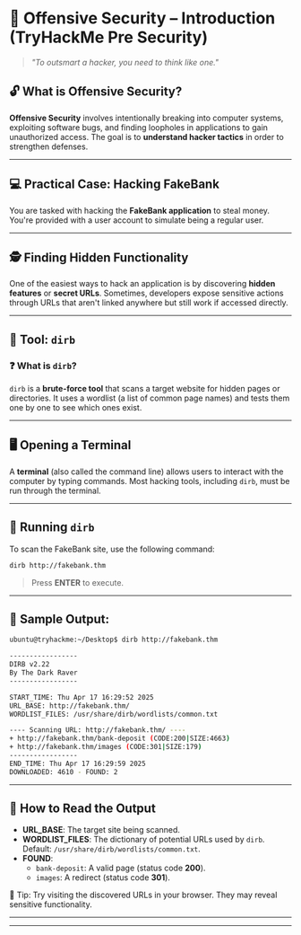 # 🧠 Offensive Security – Introduction (TryHackMe Pre Security)

> _"To outsmart a hacker, you need to think like one."_

## 🔓 What is Offensive Security?

**Offensive Security** involves intentionally breaking into computer systems, exploiting software bugs, and finding loopholes in applications to gain unauthorized access. The goal is to **understand hacker tactics** in order to strengthen defenses.

---

## 💻 Practical Case: Hacking FakeBank

You are tasked with hacking the **FakeBank application** to steal money. You're provided with a user account to simulate being a regular user.

---

## 🕵️ Finding Hidden Functionality

One of the easiest ways to hack an application is by discovering **hidden features** or **secret URLs**. Sometimes, developers expose sensitive actions through URLs that aren't linked anywhere but still work if accessed directly.

---

## 🧰 Tool: `dirb`

### ❓ What is `dirb`?

`dirb` is a **brute-force tool** that scans a target website for hidden pages or directories. It uses a wordlist (a list of common page names) and tests them one by one to see which ones exist.

---

## 🖥️ Opening a Terminal

A **terminal** (also called the command line) allows users to interact with the computer by typing commands. Most hacking tools, including `dirb`, must be run through the terminal.

---

## 🚀 Running `dirb`

To scan the FakeBank site, use the following command:

```bash
dirb http://fakebank.thm
```

> Press **ENTER** to execute.

---

## 📄 Sample Output:

```bash
ubuntu@tryhackme:~/Desktop$ dirb http://fakebank.thm

-----------------
DIRB v2.22    
By The Dark Raver
-----------------

START_TIME: Thu Apr 17 16:29:52 2025
URL_BASE: http://fakebank.thm/
WORDLIST_FILES: /usr/share/dirb/wordlists/common.txt

---- Scanning URL: http://fakebank.thm/ ----
+ http://fakebank.thm/bank-deposit (CODE:200|SIZE:4663)                        
+ http://fakebank.thm/images (CODE:301|SIZE:179)                               
-----------------
END_TIME: Thu Apr 17 16:29:59 2025
DOWNLOADED: 4610 - FOUND: 2
```

---

## 🧠 How to Read the Output

- **URL_BASE**: The target site being scanned.
- **WORDLIST_FILES**: The dictionary of potential URLs used by `dirb`. Default: `/usr/share/dirb/wordlists/common.txt`.
- **FOUND**:
  - `bank-deposit`: A valid page (status code **200**).
  - `images`: A redirect (status code **301**).

📌 Tip: Try visiting the discovered URLs in your browser. They may reveal sensitive functionality.

---

---
